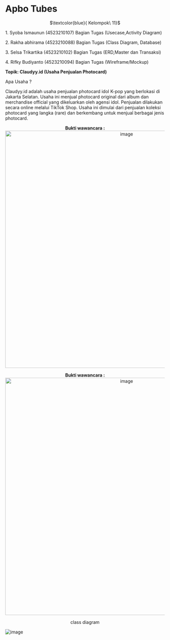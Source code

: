 # Apbo Tubes
<p align="center">
  $\textcolor{blue}{ Kelompok\ 11}$
</p>

<p> 1.⁠ ⁠Syoba Ismaunun (4523210107) Bagian Tugas (Usecase,Activity Diagram) </p>
<p> 2.⁠ ⁠Rakha abhirama (4523210088) Bagian Tugas (Class Diagram, Database) </p>
<p> 3.⁠ ⁠Selsa Trikartika (4523210102) Bagian Tugas (ERD,Master dan Transaksi) </p>
<p> 4.⁠ ⁠Rifky Budiyanto (4523210094) Bagian Tugas (Wireframe/Mockup) </p>
<p> 
  </p>
<div align="Left">
  <b>Topik: Claudyy.id (Usaha Penjualan Photocard)</b>
  
  <p> Apa Usaha ?</p>
<div align ="Jusfity">
  <p>Claudyy.id adalah usaha penjualan photocard idol K-pop yang berlokasi di Jakarta Selatan. Usaha ini menjual photocard original dari album dan merchandise official yang dikeluarkan oleh agensi idol. Penjualan dilakukan secara online melalui TikTok Shop. Usaha ini dimulai dari penjualan koleksi photocard yang langka (rare) dan berkembang untuk menjual berbagai jenis photocard. </p>
  </div>

</p>
<div align="center">
<b>Bukti wawancara : 
</b>
</div>

<div align="center">
<img width="751" alt="image" src=![Tabel Relasi RPL](https://github.com/user-attachments/assets/af1f19da-6b95-453b-b03e-851e9ce7da5e)
 />
</div>
  
</p>
<div align="center">
<b>Bukti wawancara : 
</b>
</div>

<div align="center">
<img width="751" alt="image" src="https://github.com/user-attachments/assets/2b432544-cbc9-4a8c-b615-ba4f75dc1ca7" />
</div>

<p align="center">
  class diagram

![image](https://github.com/user-attachments/assets/1ad9724b-adef-4026-8c4c-82b8a2d667a2)
